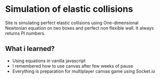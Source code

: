 # Simulation of elastic collisions

Site is simulating perfect elastic collisions using One-dimensional Newtonian equation on two boxes and perfect non flexible wall. It always returns PI numbers.

## What i learned?
- Using equations in vanilla javascript
- I remembered how to use canvas after few weeks of pause
- Everything is preparation for multiplayer canvas game using Socket.io